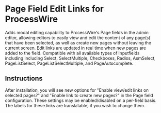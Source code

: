 # Page Field Edit Links for ProcessWire
Adds modal editing capability to ProcessWire's Page fields in the admin editor, allowing editors to easily view and edit the content of any page(s) that have been selected, as well as create new pages without leaving the current screen. Edit links are updated in real time when new pages are added to the field. Compatible with all available types of Inputfields including including Select, SelectMultiple, Checkboxes, Radios, AsmSelect, PageListSelect, PageListSelectMultiple, and PageAutocomplete.

## Instructions
After installation, you will see new options for "Enable view/edit links on selected pages?" and "Enable link to create new pages?" in the Page field configuration. These settings may be enabled/disabled on a per-field basis. The labels for these links are translatable, if you wish to change them.